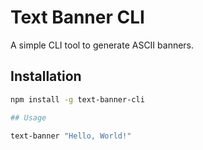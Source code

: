 # Text Banner CLI

A simple CLI tool to generate ASCII banners.

## Installation
```sh
npm install -g text-banner-cli

## Usage 

text-banner "Hello, World!"